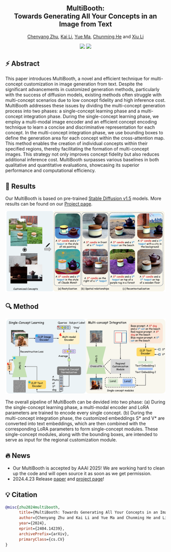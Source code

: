 <div align="center">
<h2><font> MultiBooth: </font></center> <br> <center>Towards Generating All Your Concepts in an Image from Text</h2>

[Chenyang Zhu](https://chenyangzhu1.github.io/), [Kai Li](https://kailigo.github.io/), [Yue Ma](https://mayuelala.github.io/), [Chunming He](https://chunminghe.github.io/) and [Xiu Li](https://scholar.google.com/citations?user=Xrh1OIUAAAAJ&hl=zh-CN&oi=sra)

<a href='https://arxiv.org/abs/2404.14239'><img src='https://img.shields.io/badge/ArXiv-2404.14239-red'></a>
<a href='https://multibooth.github.io/'><img src='https://img.shields.io/badge/Project-Page-Green'></a>

</div>

## ⚡️ Abstract
This paper introduces MultiBooth, a novel and efficient technique for multi-concept customization in image generation from text. Despite the significant advancements in customized generation methods, particularly with the success of diffusion models, existing methods often struggle with multi-concept scenarios due to low concept fidelity and high inference cost. MultiBooth addresses these issues by dividing the multi-concept generation process into two phases: a single-concept learning phase and a multi-concept integration phase. During the single-concept learning phase, we employ a multi-modal image encoder and an efficient concept encoding technique to learn a concise and discriminative representation for each concept. In the multi-concept integration phase, we use bounding boxes to define the generation area for each concept within the cross-attention map. This method enables the creation of individual concepts within their specified regions, thereby facilitating the formation of multi-concept images. This strategy not only improves concept fidelity but also reduces additional inference cost. MultiBooth surpasses various baselines in both qualitative and quantitative evaluations, showcasing its superior performance and computational efficiency.

## 🌴 Results
Our MultiBooth is based on pre-trained [Stable Diffusion v1.5](https://huggingface.co/runwayml/stable-diffusion-v1-5) models. More results can be found on our [Project page](https://multibooth.github.io/).

![results](img/Title-case.png "results")

## 🔍 Method
![method](img/Framework.png "method")

The overall pipeline of MultiBooth can be devided into two phase: (a) During the single-concept learning phase, a multi-modal encoder and LoRA parameters are trained to encode every single concept. (b) During the multi-concept integration phase, the customized embeddings S* and V* are converted into text embeddings, which are then combined with the corresponding LoRA parameters to form single-concept modules. These single-concept modules, along with the bounding boxes, are intended to serve as input for the regional customization module.

## 🔥 News
- Our MultiBooth is accepted by AAAI 2025! We are working hard to clean up the code and will open source it as soon as we get permission.
- 2024.4.23 Release [paper](https://arxiv.org/abs/2404.14239) and [project page](https://multibooth.github.io/)!

## 💡 Citation
```bibtex
@misc{zhu2024multibooth,
      title={MultiBooth: Towards Generating All Your Concepts in an Image from Text}, 
      author={Chenyang Zhu and Kai Li and Yue Ma and Chunming He and Li Xiu},
      year={2024},
      eprint={2404.14239},
      archivePrefix={arXiv},
      primaryClass={cs.CV}
}
``` 